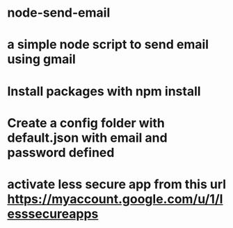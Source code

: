 # node-send-email
# a simple node script to send email using gmail
# Install packages with npm install
# Create  a config folder with default.json with email and password defined 
# activate less secure app from this url https://myaccount.google.com/u/1/lesssecureapps
